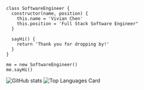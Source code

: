 ```
class SoftwareEngineer {
  constructor(name, position) {
    this.name = 'Vivian Chen'
    this.position = 'Full Stack Software Engineer"
  }
  
  sayHi() {
    return 'Thank you for dropping by!'
  }     
}

me = new SoftwareEngineer()
me.sayHi()
```

![GitHub stats](https://github-readme-stats.vercel.app/api?username=vnchen92&theme=radical&show_icons=true)
![Top Languages Card](https://github-readme-stats.vercel.app/api/top-langs/?username=vnchen92&theme=radical&layout=compact)

<!--
**vnchen92/vnchen92** is a ✨ _special_ ✨ repository because its `README.md` (this file) appears on your GitHub profile.

Here are some ideas to get you started:

- 🔭 I’m currently working on ...
- 🌱 I’m currently learning ...
- 👯 I’m looking to collaborate on ...
- 🤔 I’m looking for help with ...
- 💬 Ask me about ...
- 📫 How to reach me: ...
- 😄 Pronouns: ...
- ⚡ Fun fact: ...
-->
